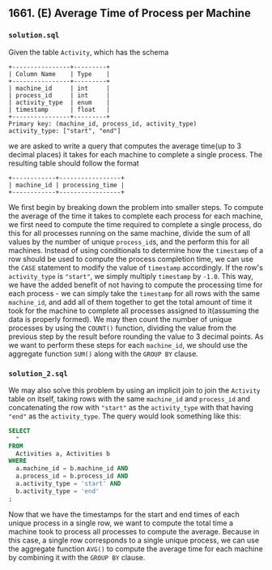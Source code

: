 ## 1661. (E) Average Time of Process per Machine

### `solution.sql`
Given the table `Activity`, which has the schema  

```text
+----------------+---------+
| Column Name    | Type    |
+----------------+---------+
| machine_id     | int     |
| process_id     | int     |
| activity_type  | enum    |
| timestamp      | float   |
+----------------+---------+
Primary key: (machine_id, process_id, activity_type)
activity_type: ["start", "end"]
```

we are asked to write a query that computes the average time(up to 3 decimal places) it takes for each machine to complete a single process. The resulting table should follow the format  

```text
+------------+-----------------+
| machine_id | processing_time |
+------------+-----------------+
```

We first begin by breaking down the problem into smaller steps. To compute the average of the time it takes to complete each process for each machine, we first need to compute the time required to complete a single process, do this for all processes running on the same machine, divide the sum of all values by the number of unique `process_id`s, and the perform this for all machines. Instead of using conditionals to determine how the `timestamp` of a row should be used to compute the process completion time, we can use the `CASE` statement to modify the value of `timestamp` accordingly. If the row's `activity_type` is `"start"`, we simply multiply `timestamp` by `-1.0`. This way, we have the added benefit of not having to compute the processing time for each process - we can simply take the `timestamp` for all rows with the same `machine_id`, and add all of them together to get the total amount of time it took for the machine to complete all processes assigned to it(assuming the data is properly formed). We may then count the number of unique processes by using the `COUNT()` function, dividing the value from the previous step by the result before rounding the value to 3 decimal points. As we want to perform these steps for each `machine_id`, we should use the aggregate function `SUM()` along with the `GROUP BY` clause.  
  


### `solution_2.sql`
We may also solve this problem by using an implicit join to join the `Activity` table on itself, taking rows with the same `machine_id` and `process_id` and concatenating the row with `"start"` as the `activity_type` with that having `"end"` as the `activity_type`. The query would look something like this:  

```sql
SELECT
  *
FROM
  Activities a, Activities b 
WHERE
  a.machine_id = b.machine_id AND
  a.process_id = b.process_id AND
  a.activity_type = 'start' AND
  b.activity_type = 'end'
;
```

Now that we have the timestamps for the start and end times of each unique process in a single row, we want to compute the total time a machine took to process all processes to compute the average. Because in this case, a single row corresponds to a single unique process, we can use the aggregate function `AVG()` to compute the average time for each machine by combining it with the `GROUP BY` clause.  

